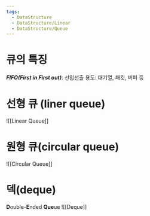```yaml
---
tags:
  - DataStructure
  - DataStructure/Linear
  - DataStructure/Queue
---
```

# 큐의 특징
***FIFO(First in First out)***: 선입선출
용도: 대기열, 패킷, 버퍼 등
# 선형 큐 (liner queue)
![[Linear Queue]]
# 원형 큐(circular queue)
![[Circular Queue]]

# 덱(deque)
**D**ouble-**E**nded **Que**ue
![[Deque]]